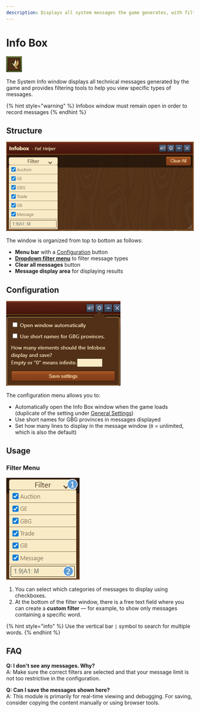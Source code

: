 ```yaml
---
description: Displays all system messages the game generates, with filtering and viewing options.
---
```


# Info Box

![Icon](./.images/icon.png)

The System Info window displays all technical messages generated by the game and provides filtering tools to help you view specific types of messages.

{% hint style="warning" %}
Infobox window must remain open in order to record messages
{% endhint %}

## Structure

![Structure](./.images/menu-structure.png)

The window is organized from top to bottom as follows:

- **Menu bar** with a [Configuration](#configuration) button
- [**Dropdown filter menu**](#filter-menu) to filter message types
- **Clear all messages** button
- **Message display area** for displaying results

## Configuration

![Configuration](./.images/config-menu.png)

The configuration menu allows you to:

- Automatically open the Info Box window when the game loads (duplicate of the setting under [General Settings](../settings/README.md))
- Use short names for GBG provinces in messages displayed
- Set how many lines to display in the message window (`0` = unlimited, which is also the default)

## Usage

### Filter Menu

![Filter](./.images/filter-menu.png)

1. You can select which categories of messages to display using checkboxes.
2. At the bottom of the filter window, there is a free text field where you can create a **custom filter** — for example, to show only messages containing a specific word.

{% hint style="info" %}
Use the vertical bar `|` symbol to search for multiple words.
{% endhint %}

## FAQ

**Q: I don't see any messages. Why?**<br>
A: Make sure the correct filters are selected and that your message limit is not too restrictive in the configuration.

**Q: Can I save the messages shown here?**<br>
A: This module is primarily for real-time viewing and debugging. For saving, consider copying the content manually or using browser tools.